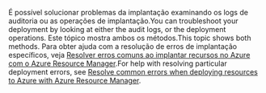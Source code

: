 <span data-ttu-id="61ff6-101">É possível solucionar problemas da implantação examinando os logs de auditoria ou as operações de implantação.</span><span class="sxs-lookup"><span data-stu-id="61ff6-101">You can troubleshoot your deployment by looking at either the audit logs, or the deployment operations.</span></span> <span data-ttu-id="61ff6-102">Este tópico mostra ambos os métodos.</span><span class="sxs-lookup"><span data-stu-id="61ff6-102">This topic shows both methods.</span></span> <span data-ttu-id="61ff6-103">Para obter ajuda com a resolução de erros de implantação específicos, veja [Resolver erros comuns ao implantar recursos no Azure com o Azure Resource Manager](../articles/azure-resource-manager/resource-manager-common-deployment-errors.md).</span><span class="sxs-lookup"><span data-stu-id="61ff6-103">For help with resolving particular deployment errors, see [Resolve common errors when deploying resources to Azure with Azure Resource Manager](../articles/azure-resource-manager/resource-manager-common-deployment-errors.md).</span></span>

